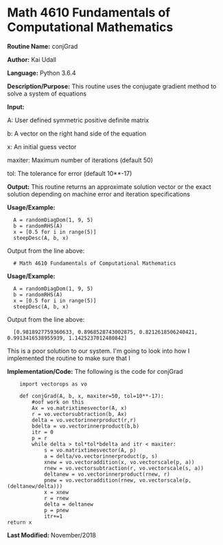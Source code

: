 # Math 4610 Fundamentals of Computational Mathematics

**Routine Name:**           conjGrad

**Author:** Kai Udall

**Language:** Python 3.6.4

**Description/Purpose:** This routine uses the conjugate gradient method to solve a system of equations

**Input:**

A: User defined symmetric positive definite matrix

b: A vector on the right hand side of the equation

x: An initial guess vector

maxiter: Maximum number of iterations (default 50)

tol: The tolerance for error (default 10**-17)

**Output:** This routine returns an approximate solution vector or the exact solution depending on machine error and iteration specifications

**Usage/Example:**

      A = randomDiagDom(1, 9, 5)
      b = randomRHS(A)
      x = [0.5 for i in range(5)]
      steepDesc(A, b, x)

Output from the line above:

      # Math 4610 Fundamentals of Computational Mathematics

**Usage/Example:**

      A = randomDiagDom(1, 9, 5)
      b = randomRHS(A)
      x = [0.5 for i in range(5)]
      steepDesc(A, b, x)

Output from the line above:

      [0.9818927759360633, 0.8968528743002875, 0.8212618506240421, 0.9913416538955939, 1.1425237012480842]

This is a poor solution to our system. I'm going to look into how I implemented the routine to make sure that I 
          
**Implementation/Code:** The following is the code for conjGrad

        import vectorops as vo
        
        def conjGrad(A, b, x, maxiter=50, tol=10**-17):
            #oof work on this
            Ax = vo.matrixtimesvector(A, x)
            r = vo.vectorsubtraction(b, Ax)
            delta = vo.vectorinnerproduct(r,r)
            bdelta = vo.vectorinnerproduct(b,b)
            itr = 0
            p = r
            while delta > tol*tol*bdelta and itr < maxiter:
                s = vo.matrixtimesvector(A, p)
                a = delta/vo.vectorinnerproduct(p, s)
                xnew = vo.vectoraddition(x, vo.vectorscale(p, a))
                rnew = vo.vectorsubtraction(r, vo.vectorscale(s, a))
                deltanew = vo.vectorinnerproduct(rnew, r)
                pnew = vo.vectoraddition(rnew, vo.vectorscale(p, (deltanew/delta)))
                x = xnew
                r = rnew
                delta = deltanew
                p = pnew
                itr+=1
    return x

**Last Modified:** November/2018
